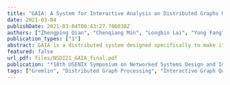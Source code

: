 ```yaml
---
title: "GAIA: A System for Interactive Analysis on Distributed Graphs Using a High-Level Language"
date: 2021-03-04
publishDate: 2021-03-04T00:43:27.786038Z
authors: ["Zhengping Qian", "Chenqiang Min", "Longbin Lai", "Yong Fang", "Gaofeng Li", "Youyang Yao", "Bingqing Lyu", "Zhimin Chen", "Jingren Zhou" ]
publication_types: ["1"]
abstract: GAIA is a distributed system designed specifically to make it easy for a variety of users to interactively analyze big graph data on large clusters at low latency. It adopts a high-level language called Gremlin for graph traversal, and provides automatic parallel execution. In particular, we advocate a powerful new abstraction called Scope that caters to the specific needs in this new computation model to scale graph queries with complex dependencies and runtime dynamics, while at the same time maintaining the simple and concise programming model. GAIA has been deployed in production clusters at Alibaba to support a variety of business-critical scenarios. Extensive evaluations using both benchmarks and real-world applications have validated the effectiveness of the proposed techniques, which enables GAIA to execute complex Gremlin traversal with orders-of-magnitude better performance than existing high-performance engines, and at much larger scales than recent state-of-the-art Gremlin-enabled systems such as JanusGraph.
featured: false
url_pdf: files/NSDI21_GAIA_final.pdf
publication: "*18th USENIX Symposium on Networked Systems Design and Implementation (to appear)*"
tags: ["Gremlin", "Distributed Graph Processing", "Interactive Graph Query", "Dynamic Scheduling"]
---
```



